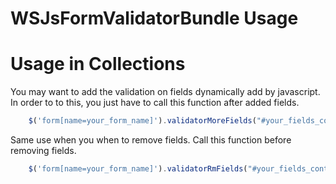 WSJsFormValidatorBundle Usage
==================================

# Usage in Collections

You may want to add the validation on fields dynamically add by javascript.
In order to to this, you just have to call this function after added fields.

``` js
    $('form[name=your_form_name]').validatorMoreFields("#your_fields_container");
```

Same use when you when to remove fields. Call this function before removing fields.

``` js
    $('form[name=your_form_name]').validatorRmFields("#your_fields_container");
```
